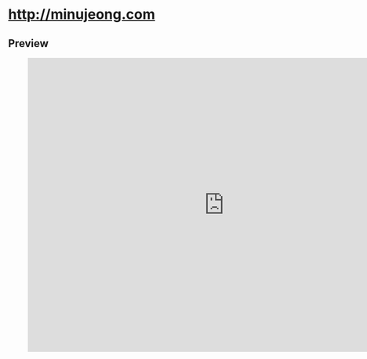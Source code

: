 # http://minujeong.com

## Preview ##
<figure class="video_container">
    <iframe src="http://minujeong.com" frameborder="0" width="800" height="600"></iframe>
</figure>
